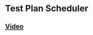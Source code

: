 # Test Plan Scheduler

## [Video](https://www.loom.com/share/7358694412884979b3850576ca1098a8?sid=f6c3487b-705a-4f81-ac4b-ea4a3a5a6547)